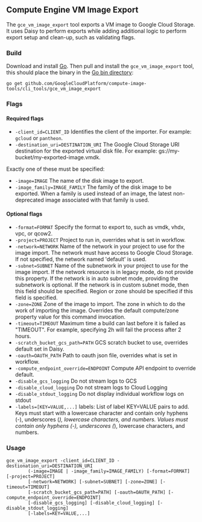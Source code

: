 ## Compute Engine VM Image Export

The `gce_vm_image_export` tool exports a VM image to Google Cloud Storage.
It uses Daisy to perform exports while adding additional logic to perform
export setup and clean-up, such as validating flags.

### Build
Download and install [Go](https://golang.org/doc/install). Then pull and 
install the `gce_vm_image_export` tool, this should place the binary in the 
[Go bin directory](https://golang.org/doc/code.html#GOPATH):

```
go get github.com/GoogleCloudPlatform/compute-image-tools/cli_tools/gce_vm_image_export
```

### Flags

#### Required flags
+ `-client_id=CLIENT_ID` Identifies the client of the importer. For example: `gcloud` or
  `pantheon`.
+ `-destination_uri=DESTINATION_URI` The Google Cloud Storage URI destination for the exported
   virtual disk file. For example: gs://my-bucket/my-exported-image.vmdk.

Exactly one of these must be specified:
+ `-image=IMAGE` The name of the disk image to export.
+ `-image_family=IMAGE_FAMILY` The family of the disk image to be exported. When a family is used instead of an
   image, the latest non-deprecated image associated with that family is used.

#### Optional flags  
+ `-format=FORMAT` Specify the format to export to, such as vmdk, vhdx, vpc, or qcow2.
+ `-project=PROJECT` Project to run in, overrides what is set in workflow.
+ `-network=NETWORK` Name of the network in your project to use for the image import. The network 
  must have access to Google Cloud Storage. If not specified, the  network named 'default' is used.
+ `-subnet=SUBNET` Name of the subnetwork in your project to use for the image import. If the 
  network resource is in legacy mode, do not provide this property. If the network is in auto subnet 
  mode, providing the subnetwork is optional. If the network is in custom subnet mode, then this 
  field should be specified. Region or zone should be specified if this field is specified.
+ `-zone=ZONE` Zone of the image to import. The zone in which to do the work of
  importing the image. Overrides the default compute/zone property value for
  this command invocation.  
+ `-timeout=TIMEOUT` Maximum time a build can last before it is failed as "TIMEOUT". For example,
  specifying 2h will fail the process after 2 hours.
+ `-scratch_bucket_gcs_path=PATH` GCS scratch bucket to use, overrides default set in Daisy.
+ `-oauth=OAUTH_PATH` Path to oauth json file, overrides what is set in workflow.
+ `-compute_endpoint_override=ENDPOINT` Compute API endpoint to override default.
+ `-disable_gcs_logging` Do not stream logs to GCS
+ `-disable_cloud_logging` Do not stream logs to Cloud Logging
+ `-disable_stdout_logging` Do not display individual workflow logs on stdout
+ `-labels=[KEY=VALUE,...]` labels: List of label KEY=VALUE pairs to add. Keys must start with a
  lowercase character and contain only hyphens (-), underscores (_), lowercase characters, and 
  numbers. Values must contain only hyphens (-), underscores (_), lowercase characters, and numbers.
  
### Usage

```
gce_vm_image_export -client_id=CLIENT_ID -destionation_uri=DESTINATION_URI
        (-image=IMAGE | -image_family=IMAGE_FAMILY) [-format=FORMAT] [-project=PROJECT]
        [-network=NETWORK] [-subnet=SUBNET] [-zone=ZONE] [-timeout=TIMEOUT]
        [-scratch_bucket_gcs_path=PATH] [-oauth=OAUTH_PATH] [-compute_endpoint_override=ENDPOINT]
        [-disable_gcs_logging] [-disable_cloud_logging] [-disable_stdout_logging]
        [-labels=KEY=VALUE,...]
```
